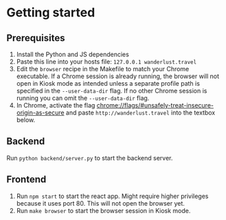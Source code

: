 # Getting started

## Prerequisites
1. Install the Python and JS dependencies
2. Paste this line into your hosts file: `127.0.0.1 wanderlust.travel`
3. Edit the `browser` recipe in the Makefile to match your Chrome executable. If a Chrome session is already running, the browser will not open in Kiosk mode as intended unless a separate profile path is specified in the `--user-data-dir` flag. If no other Chrome session is running you can omit the `--user-data-dir` flag.
4. In Chrome, activate the flag [chrome://flags/#unsafely-treat-insecure-origin-as-secure](chrome://flags/#unsafely-treat-insecure-origin-as-secure) and paste `http://wanderlust.travel` into the textbox below.

## Backend
Run `python backend/server.py` to start the backend server.

## Frontend
1. Run `npm start` to start the react app. Might require higher privileges because it uses port 80. This will not open the browser yet.
2. Run `make browser` to start the browser session in Kiosk mode.